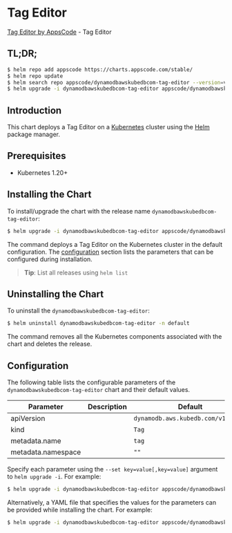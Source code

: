# Tag Editor

[Tag Editor by AppsCode](https://appscode.com) - Tag Editor

## TL;DR;

```bash
$ helm repo add appscode https://charts.appscode.com/stable/
$ helm repo update
$ helm search repo appscode/dynamodbawskubedbcom-tag-editor --version=v0.15.0
$ helm upgrade -i dynamodbawskubedbcom-tag-editor appscode/dynamodbawskubedbcom-tag-editor -n default --create-namespace --version=v0.15.0
```

## Introduction

This chart deploys a Tag Editor on a [Kubernetes](http://kubernetes.io) cluster using the [Helm](https://helm.sh) package manager.

## Prerequisites

- Kubernetes 1.20+

## Installing the Chart

To install/upgrade the chart with the release name `dynamodbawskubedbcom-tag-editor`:

```bash
$ helm upgrade -i dynamodbawskubedbcom-tag-editor appscode/dynamodbawskubedbcom-tag-editor -n default --create-namespace --version=v0.15.0
```

The command deploys a Tag Editor on the Kubernetes cluster in the default configuration. The [configuration](#configuration) section lists the parameters that can be configured during installation.

> **Tip**: List all releases using `helm list`

## Uninstalling the Chart

To uninstall the `dynamodbawskubedbcom-tag-editor`:

```bash
$ helm uninstall dynamodbawskubedbcom-tag-editor -n default
```

The command removes all the Kubernetes components associated with the chart and deletes the release.

## Configuration

The following table lists the configurable parameters of the `dynamodbawskubedbcom-tag-editor` chart and their default values.

|     Parameter      | Description |                    Default                    |
|--------------------|-------------|-----------------------------------------------|
| apiVersion         |             | <code>dynamodb.aws.kubedb.com/v1alpha1</code> |
| kind               |             | <code>Tag</code>                              |
| metadata.name      |             | <code>tag</code>                              |
| metadata.namespace |             | <code>""</code>                               |


Specify each parameter using the `--set key=value[,key=value]` argument to `helm upgrade -i`. For example:

```bash
$ helm upgrade -i dynamodbawskubedbcom-tag-editor appscode/dynamodbawskubedbcom-tag-editor -n default --create-namespace --version=v0.15.0 --set apiVersion=dynamodb.aws.kubedb.com/v1alpha1
```

Alternatively, a YAML file that specifies the values for the parameters can be provided while
installing the chart. For example:

```bash
$ helm upgrade -i dynamodbawskubedbcom-tag-editor appscode/dynamodbawskubedbcom-tag-editor -n default --create-namespace --version=v0.15.0 --values values.yaml
```
